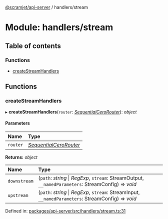 [@scramjet/api-server](../README.md) / handlers/stream

# Module: handlers/stream

## Table of contents

### Functions

- [createStreamHandlers](handlers_stream.md#createstreamhandlers)

## Functions

### createStreamHandlers

▸ **createStreamHandlers**(`router`: [*SequentialCeroRouter*](../interfaces/lib_definitions.sequentialcerorouter.md)): *object*

#### Parameters

| Name | Type |
| :------ | :------ |
| `router` | [*SequentialCeroRouter*](../interfaces/lib_definitions.sequentialcerorouter.md) |

**Returns:** *object*

| Name | Type |
| :------ | :------ |
| `downstream` | (`path`: *string* \| *RegExp*, `stream`: StreamOutput, `__namedParameters`: StreamConfig) => *void* |
| `upstream` | (`path`: *string* \| *RegExp*, `stream`: StreamInput, `__namedParameters`: StreamConfig) => *void* |

Defined in: [packages/api-server/src/handlers/stream.ts:31](https://github.com/scramjetorg/transform-hub/blob/8f44413a/packages/api-server/src/handlers/stream.ts#L31)
